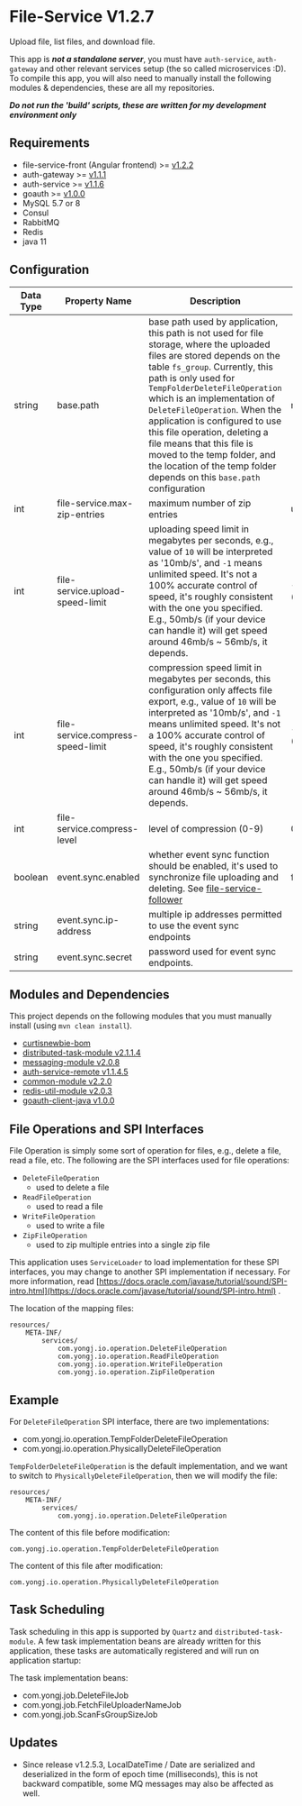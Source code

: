 # File-Service V1.2.7

Upload file, list files, and download file.

This app is ***not a standalone server***, you must have `auth-service`, `auth-gateway` and other relevant services
setup (the so called microservices :D). To compile this app, you will also need to manually install the following
modules & dependencies, these are all my repositories.

***Do not run the 'build' scripts, these are written for my development environment only***

## Requirements

- file-service-front (Angular frontend) >= [v1.2.2](https://github.com/CurtisNewbie/file-service-front/tree/v1.2.2)
- auth-gateway >= [v1.1.1](https://github.com/CurtisNewbie/auth-gateway/tree/v1.1.1)
- auth-service >= [v1.1.6](https://github.com/CurtisNewbie/auth-service/tree/v1.1.6)
- goauth >= [v1.0.0](https://github.com/CurtisNewbie/goauth/tree/v1.0.0)
- MySQL 5.7 or 8
- Consul
- RabbitMQ
- Redis
- java 11

## Configuration

| Data Type | Property Name                     | Description                                                                                                                                                                                                                                                                                                                                                                                                                                                                           | Default Value  |
|-----------|-----------------------------------|---------------------------------------------------------------------------------------------------------------------------------------------------------------------------------------------------------------------------------------------------------------------------------------------------------------------------------------------------------------------------------------------------------------------------------------------------------------------------------------|----------------|
| string    | base.path                         | base path used by application, this path is not used for file storage, where the uploaded files are stored depends on the table `fs_group`. Currently, this path is only used for `TempFolderDeleteFileOperation` which is an implementation of `DeleteFileOperation`. When the application is configured to use this file operation, deleting a file means that this file is moved to the temp folder, and the location of the temp folder depends on this `base.path` configuration | none           |
| int       | file-service.max-zip-entries      | maximum number of zip entries                                                                                                                                                                                                                                                                                                                                                                                                                                                         | unlimited      |
| int       | file-service.upload-speed-limit   | uploading speed limit in megabytes per seconds, e.g., value of `10` will be interpreted as '10mb/s', and `-1` means unlimited speed. It's not a 100% accurate control of speed, it's roughly consistent with the one you specified. E.g., 50mb/s (if your device can handle it) will get speed around 46mb/s ~ 56mb/s, it depends.                                                                                                                                                    | -1 (unlimited) |
| int       | file-service.compress-speed-limit | compression speed limit in megabytes per seconds, this configuration only affects file export, e.g., value of `10` will be interpreted as '10mb/s', and `-1` means unlimited speed. It's not a 100% accurate control of speed, it's roughly consistent with the one you specified. E.g., 50mb/s (if your device can handle it) will get speed around 46mb/s ~ 56mb/s, it depends.                                                                                                     | -1 (unlimited) |
| int       | file-service.compress-level       | level of compression (0-9)                                                                                                                                                                                                                                                                                                                                                                                                                                                            | 0              |
| boolean   | event.sync.enabled                | whether event sync function should be enabled, it's used to synchronize file uploading and deleting. See [file-service-follower](https://github.com/CurtisNewbie/file-service-follower)                                                                                                                                                                                                                                                                                               | false          |
| string    | event.sync.ip-address             | multiple ip addresses permitted to use the event sync endpoints                                                                                                                                                                                                                                                                                                                                                                                                                       |                |
| string    | event.sync.secret                 | password used for event sync endpoints.                                                                                                                                                                                                                                                                                                                                                                                                                                               |                |

## Modules and Dependencies

This project depends on the following modules that you must manually install (using `mvn clean install`).

- [curtisnewbie-bom](https://github.com/CurtisNewbie/curtisnewbie-bom)
- [distributed-task-module v2.1.1.4](https://github.com/CurtisNewbie/distributed-task-module/tree/v2.1.1.4)
- [messaging-module v2.0.8](https://github.com/CurtisNewbie/messaging-module/tree/v2.0.8)
- [auth-service-remote v1.1.4.5](https://github.com/curtisnewbie/auth-service/tree/v1.1.4.5)
- [common-module v2.2.0](https://github.com/CurtisNewbie/common-module/tree/v2.2.0)
- [redis-util-module v2.0.3](https://github.com/CurtisNewbie/redis-util-module/tree/v2.0.3)
- [goauth-client-java v1.0.0](https://github.com/CurtisNewbie/goauth/tree/v1.0.0/client/goauth-client-java)

## File Operations and SPI Interfaces

File Operation is simply some sort of operation for files, e.g., delete a file, read a file, etc. The following are the
SPI interfaces used for file operations:

- `DeleteFileOperation`
    - used to delete a file
- `ReadFileOperation`
    - used to read a file
- `WriteFileOperation`
    - used to write a file
- `ZipFileOperation`
    - used to zip multiple entries into a single zip file

This application uses `ServiceLoader` to load implementation for these SPI interfaces, you may change to another SPI
implementation if necessary. For more information,
read [https://docs.oracle.com/javase/tutorial/sound/SPI-intro.html](https://docs.oracle.com/javase/tutorial/sound/SPI-intro.html)
.

The location of the mapping files:

```
resources/
    META-INF/
        services/
            com.yongj.io.operation.DeleteFileOperation
            com.yongj.io.operation.ReadFileOperation
            com.yongj.io.operation.WriteFileOperation
            com.yongj.io.operation.ZipFileOperation
```

## Example

For `DeleteFileOperation` SPI interface, there are two implementations:

- com.yongj.io.operation.TempFolderDeleteFileOperation
- com.yongj.io.operation.PhysicallyDeleteFileOperation

`TempFolderDeleteFileOperation` is the default implementation, and we want to switch to `PhysicallyDeleteFileOperation`,
then we will modify the file:

```
resources/
    META-INF/
        services/
            com.yongj.io.operation.DeleteFileOperation
```

The content of this file before modification:

```
com.yongj.io.operation.TempFolderDeleteFileOperation
```

The content of this file after modification:

```
com.yongj.io.operation.PhysicallyDeleteFileOperation
```

## Task Scheduling

Task scheduling in this app is supported by `Quartz` and `distributed-task-module`. A few task implementation beans are
already written for this application, these tasks are automatically registered and will run on application startup:

The task implementation beans:

- com.yongj.job.DeleteFileJob
- com.yongj.job.FetchFileUploaderNameJob
- com.yongj.job.ScanFsGroupSizeJob

## Updates

- Since release v1.2.5.3, LocalDateTime / Date are serialized and deserialized in the form of epoch time (milliseconds),
  this is not backward compatible, some MQ messages may also be affected as well.



